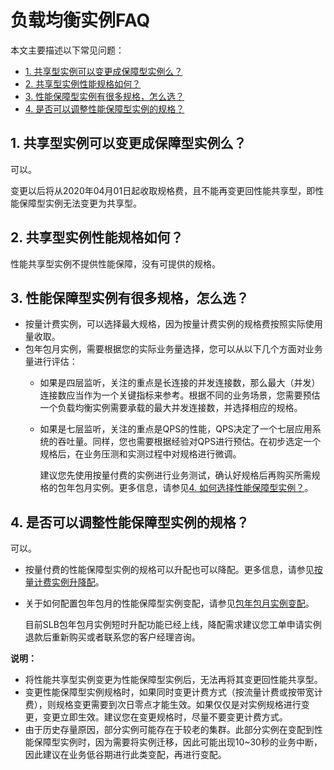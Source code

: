 # 负载均衡实例FAQ

本文主要描述以下常见问题：

-   [1. 共享型实例可以变更成保障型实例么？](#section_erv_zby_wdb)
-   [2. 共享型实例性能规格如何？](#section_frv_zby_wdb)
-   [3. 性能保障型实例有很多规格，怎么选？](#section_nmk_fcy_wdb)
-   [4. 是否可以调整性能保障型实例的规格？](#section_lrv_zby_wdb)

## 1. 共享型实例可以变更成保障型实例么？

可以。

变更以后将从2020年04月01日起收取规格费，且不能再变更回性能共享型，即性能保障型实例无法变更为共享型。

## 2. 共享型实例性能规格如何？

性能共享型实例不提供性能保障，没有可提供的规格。

## 3. 性能保障型实例有很多规格，怎么选？

-   按量计费实例，可以选择最大规格，因为按量计费实例的规格费按照实际使用量收取。
-   包年包月实例，需要根据您的实际业务量选择，您可以从以下几个方面对业务量进行评估：
    -   如果是四层监听，关注的重点是长连接的并发连接数，那么最大（并发）连接数应当作为一个关键指标来参考。根据不同的业务场景，您需要预估一个负载均衡实例需要承载的最大并发连接数，并选择相应的规格。
    -   如果是七层监听，关注的重点是QPS的性能，QPS决定了一个七层应用系统的吞吐量。同样，您也需要根据经验对QPS进行预估。在初步选定一个规格后，在业务压测和实测过程中对规格进行微调。

        建议您先使用按量付费的实例进行业务测试，确认好规格后再购买所需规格的包年包月实例。更多信息，请参见[4. 如何选择性能保障型实例？](/cn.zh-CN/用户指南/实例/FAQ/性能保障型实例FAQ.md)。


## 4. 是否可以调整性能保障型实例的规格？

可以。

-   按量付费的性能保障型实例的规格可以升配也可以降配。更多信息，请参见[按量计费实例升降配](/cn.zh-CN/用户指南/实例/实例变配/按量计费实例升降配.md)。
-   关于如何配置包年包月的性能保障型实例变配，请参见[包年包月实例变配](/cn.zh-CN/用户指南/实例/实例变配/包年包月实例变配.md)。

    目前SLB包年包月实例短时升配功能已经上线，降配需求建议您工单申请实例退款后重新购买或者联系您的客户经理咨询。


**说明：**

-   将性能共享型实例变更为性能保障型实例后，无法再将其变更回性能共享型。
-   变更性能保障型实例规格时，如果同时变更计费方式（按流量计费或按带宽计费），则规格变更需要到次日零点才能生效。如果仅仅是对实例规格进行变更，变更立即生效。建议您在变更规格时，尽量不要变更计费方式。
-   由于历史存量原因，部分实例可能存在于较老的集群。此部分实例在变配到性能保障型实例时，因为需要将实例迁移，因此可能出现10~30秒的业务中断，因此建议在业务低谷期进行此类变配，再进行变配。

